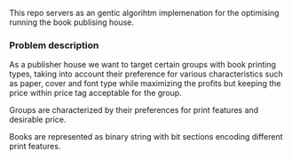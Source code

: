 This repo servers as an gentic algorihtm implemenation for the optimising running the book publising house. 

<h3>Problem description</h3>

As a publisher house we want to target certain groups with book printing types, taking into account their preference for various characteristics such as paper, cover and font type while maximizing the profits but keeping the price within price tag acceptable for the group. 

Groups are characterized by their preferences for print features and desirable price.

Books are represented as binary string with bit sections encoding different print features. 
